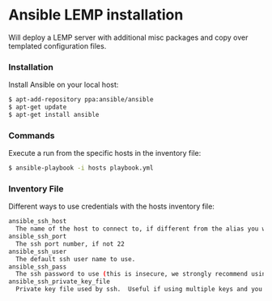 # Ansible LEMP installation

Will deploy a LEMP server with additional misc packages and copy over templated configuration files. 

### Installation

Install Ansible on your local host:

```sh
$ apt-add-repository ppa:ansible/ansible
$ apt-get update
$ apt-get install ansible
```

### Commands

Execute a run from the specific hosts in the inventory file:

```sh
$ ansible-playbook -i hosts playbook.yml
```

### Inventory File

Different ways to use credentials with the hosts inventory file:

```sh
ansible_ssh_host
  The name of the host to connect to, if different from the alias you wish to give to it.
ansible_ssh_port
  The ssh port number, if not 22
ansible_ssh_user
  The default ssh user name to use.
ansible_ssh_pass
  The ssh password to use (this is insecure, we strongly recommend using --ask-pass or SSH keys)
ansible_ssh_private_key_file
  Private key file used by ssh.  Useful if using multiple keys and you don't want to use SSH agent.
```

